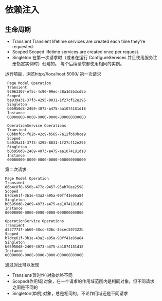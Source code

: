 # 依赖注入

## 生命周期

- Transient
Transient lifetime services are created each time they're requested.
- Scoped
Scoped lifetime services are created once per request.
- Singleton
在第一次请求时（或者在运行 ConfigureServices 并且使用服务注册指定实例时）创建的。 每个后续请求都使用相同的实例。

运行项目，浏览http://localhost:5000/
第一次请求
```
 Page Model Operation
 Transient
 92963307-ef5c-4c90-99ec-38a1d5b3cd5b
 Scoped
 ba939a31-37f3-4295-8031-1f27cf12e295
 Singleton
 b05950d8-2469-4073-a475-aa1074181d18
 Instance
 00000000-0000-0000-0000-000000000000
 
 OperationService Operations
 Transient
 08bb0f6c-f82b-42c9-b565-7a12fbb0bce9
 Scoped
 ba939a31-37f3-4295-8031-1f27cf12e295
 Singleton
 b05950d8-2469-4073-a475-aa1074181d18
 Instance
 00000000-0000-0000-0000-000000000000
```
第二次请求
```
Page Model Operation
Transient
86b4c8f8-650b-477c-9457-95ab70ee2598
Scoped
b7dce61f-3b1e-43a2-a95a-90ff41e06a84
Singleton
b05950d8-2469-4073-a475-aa1074181d18
Instance
00000000-0000-0000-0000-000000000000

OperationService Operations
Transient
d5277737-ab60-48cc-836c-3ecec507322b
Scoped
b7dce61f-3b1e-43a2-a95a-90ff41e06a84
Singleton
b05950d8-2469-4073-a475-aa1074181d18
Instance
00000000-0000-0000-0000-000000000000
```

通过对比可以发现
- Transient(暂时性)对象始终不同
- Scoped(作用域)对象，在一个请求的作用域范围内是相同对象，但不同请求之间是不同的
- Singleton(单例)对象，总是相同的，不论作用域还是不同请求